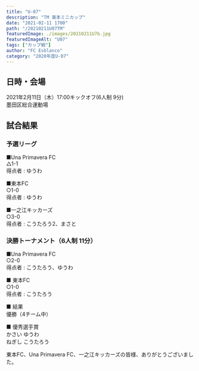 ```yaml
---
title: "U-07"
description: "TM 東本ミニカップ"
date: "2021-02-11 1700"
path: "/20210211U07TM"
featuredImage: ./images/20210211U7b.jpg
featuredImageAlt: "U07"
tags: ["カップ戦"]
author: "FC Esblanco"
category: "2020年度U-07"
---
```


## 日時・会場

2021年2月11日（木）17:00キックオフ(6人制 9分)<br>
墨田区総合運動場

## 試合結果

### 予選リーグ

■Una Primavera FC<br>
    △1-1<br>
    得点者 : ゆうわ

■東本FC<br>
    ○1-0<br>
    得点者 : ゆうわ

■一之江キッカーズ<br>
   ○3-0<br>
   得点者 : こうたろう2、まさと

### 決勝トーナメント（6人制 11分）

■Una Primavera FC<br>
    ○2-0<br>
    得点者 : こうたろう、ゆうわ

■ 東本FC<br>
    ○1-0<br>
    得点者 : こうたろう

■ 結果<br>
優勝（4チーム中）

■ 優秀選手賞<br>
かさい ゆうわ<br>
ねぎし こうたろう


東本FC、Una Primavera FC、一之江キッカーズの皆様、ありがとうございました。
